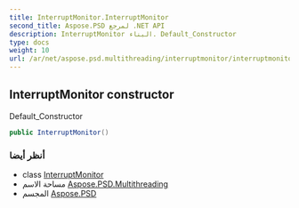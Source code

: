 ```yaml
---
title: InterruptMonitor.InterruptMonitor
second_title: Aspose.PSD لمرجع .NET API
description: InterruptMonitor البناء. Default_Constructor
type: docs
weight: 10
url: /ar/net/aspose.psd.multithreading/interruptmonitor/interruptmonitor/
---
```

## InterruptMonitor constructor

Default_Constructor

```csharp
public InterruptMonitor()
```

### أنظر أيضا

* class [InterruptMonitor](../)
* مساحة الاسم [Aspose.PSD.Multithreading](../../interruptmonitor/)
* المجسم [Aspose.PSD](../../../)


